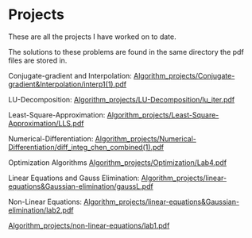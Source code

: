 # Projects
These are all the projects I have worked on to date.

The solutions to these problems are found in the same directory the pdf files are stored in.

Conjugate-gradient and Interpolation:
[Algorithm_projects/Conjugate-gradient&Interpolation/interp1(1).pdf](https://github.com/Ron530/Projects/blob/d84d83384ed4c5d4c0ba535e9f971e2431a40cc2/Algorithm_projects/Conjugate-gradient&Interpolation/interp1(1).pdf)

LU-Decomposition:
[Algorithm_projects/LU-Decomposition/lu_iter.pdf](https://github.com/Ron530/Projects/blob/efe66d28a4654e1ac5ef6277dead7f1edbce51ef/Algorithm_projects/LU-Decomposition/lu_iter.pdf)

Least-Square-Approximation:
[Algorithm_projects/Least-Square-Approximation/LLS.pdf](https://github.com/Ron530/Projects/blob/b5e83ac713ceb16219ac73aacc39cbf2f0b68ad0/Algorithm_projects/Least-Square-Approximation/LLS.pdf)

Numerical-Differentiation:
[Algorithm_projects/Numerical-Differentiation/diff_integ_chen_combined(1).pdf](https://github.com/Ron530/Projects/blob/f0527f887b74828cb696e5a97e491296c60cf4f0/Algorithm_projects/Numerical-Differentiation/diff_integ_chen_combined(1).pdf)

Optimization Algorithms
[Algorithm_projects/Optimization/Lab4.pdf](https://github.com/Ron530/Projects/blob/f0527f887b74828cb696e5a97e491296c60cf4f0/Algorithm_projects/Optimization/Lab4.pdf)

Linear Equations and Gauss Elimination:
[Algorithm_projects/linear-equations&Gaussian-elimination/gaussL.pdf](https://github.com/Ron530/Projects/blob/f0527f887b74828cb696e5a97e491296c60cf4f0/Algorithm_projects/linear-equations&Gaussian-elimination/gaussL.pdf)

Non-Linear Equations:
[Algorithm_projects/linear-equations&Gaussian-elimination/lab2.pdf](https://github.com/Ron530/Projects/blob/f0527f887b74828cb696e5a97e491296c60cf4f0/Algorithm_projects/linear-equations&Gaussian-elimination/lab2.pdf)

[Algorithm_projects/non-linear-equations/lab1.pdf](https://github.com/Ron530/Projects/blob/f0527f887b74828cb696e5a97e491296c60cf4f0/Algorithm_projects/non-linear-equations/lab1.pdf)

